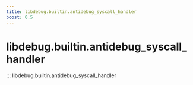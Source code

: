 ```yaml
---
title: libdebug.builtin.antidebug_syscall_handler
boost: 0.5
---
```

# libdebug.builtin.antidebug_syscall_handler
::: libdebug.builtin.antidebug_syscall_handler
